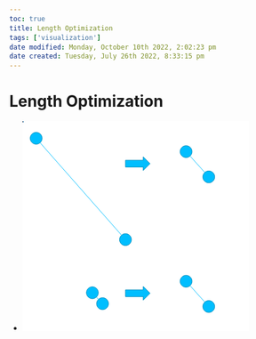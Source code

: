 ```yaml
---
toc: true
title: Length Optimization
tags: ['visualization']
date modified: Monday, October 10th 2022, 2:02:23 pm
date created: Tuesday, July 26th 2022, 8:33:15 pm
---
```


# Length Optimization
- ![](../images/Pasted%20image%2020220418123246.png)



